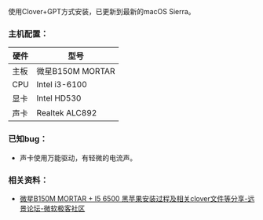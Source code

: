 使用Clover+GPT方式安装，已更新到最新的macOS Sierra。

### 主机配置：
| 硬件  | 型号 |
| ------------- | ------------- |
| 主板  | 微星B150M MORTAR  |
| CPU  | Intel i3-6100  |
| 显卡  | Intel HD530  |
| 声卡  | Realtek ALC892 |

### 已知bug：
* 声卡使用万能驱动，有轻微的电流声。

### 相关资料：
 * [微星B150M  MORTAR  +  I5  6500 黑苹果安装过程及相关clover文件等分享-远景论坛-微软极客社区](http://bbs.pcbeta.com/viewthread-1691731-1-1.html)
